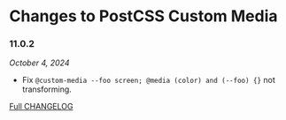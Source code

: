 # Changes to PostCSS Custom Media

### 11.0.2

_October 4, 2024_

- Fix `@custom-media --foo screen; @media (color) and (--foo) {}` not transforming.

[Full CHANGELOG](https://github.com/csstools/postcss-plugins/tree/main/plugins/postcss-custom-media/CHANGELOG.md)
